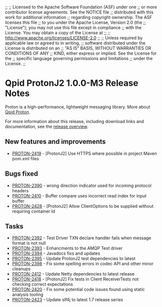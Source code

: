 ;;
;; Licensed to the Apache Software Foundation (ASF) under one
;; or more contributor license agreements.  See the NOTICE file
;; distributed with this work for additional information
;; regarding copyright ownership.  The ASF licenses this file
;; to you under the Apache License, Version 2.0 (the
;; "License"); you may not use this file except in compliance
;; with the License.  You may obtain a copy of the License at
;;
;;   http://www.apache.org/licenses/LICENSE-2.0
;;
;; Unless required by applicable law or agreed to in writing,
;; software distributed under the License is distributed on an
;; "AS IS" BASIS, WITHOUT WARRANTIES OR CONDITIONS OF ANY
;; KIND, either express or implied.  See the License for the
;; specific language governing permissions and limitations
;; under the License.
;;

# Qpid ProtonJ2 1.0.0-M3 Release Notes

Proton is a high-performance, lightweight messaging library. More
about [Qpid Proton]({{site_url}}/proton/index.html).

For more information about this release, including download links and
documentation, see the [release overview](index.html).


## New features and improvements

 - [PROTON-2419](https://issues.apache.org/jira/browse/PROTON-2419) - [ProtonJ2] Use HTTPS where possible in project Maven pom.xml files

## Bugs fixed

 - [PROTON-2390](https://issues.apache.org/jira/browse/PROTON-2390) - wrong direction indicator used for incoming protocol headers
 - [PROTON-2410](https://issues.apache.org/jira/browse/PROTON-2410) - Buffer compare uses incorrect read index for input buffer
 - [PROTON-2428](https://issues.apache.org/jira/browse/PROTON-2428) - [ProtonJ2] Allow ClientOptions to be supplied without requiring container Id

## Tasks

 - [PROTON-2392](https://issues.apache.org/jira/browse/PROTON-2392) - Test Driver TXN declare handler fails when message format is not null
 - [PROTON-2393](https://issues.apache.org/jira/browse/PROTON-2393) - Enhancments to the AMQP Test driver
 - [PROTON-2394](https://issues.apache.org/jira/browse/PROTON-2394) - Javadocs fixs and updates
 - [PROTON-2395](https://issues.apache.org/jira/browse/PROTON-2395) - Update ProtonJ2 test dependencies to latest
 - [PROTON-2398](https://issues.apache.org/jira/browse/PROTON-2398) - Fix some spelling errors in codec API and other minor cleanups
 - [PROTON-2412](https://issues.apache.org/jira/browse/PROTON-2412) - Update Netty dependencies to latest release
 - [PROTON-2418](https://issues.apache.org/jira/browse/PROTON-2418) - [ProtonJ2] Fix tests in Client ReceiverTests not checking correct expectations
 - [PROTON-2420](https://issues.apache.org/jira/browse/PROTON-2420) - Fix some potential code issues found using static analysis tooling
 - [PROTON-2423](https://issues.apache.org/jira/browse/PROTON-2423) - Update slf4j to latest 1.7 release series